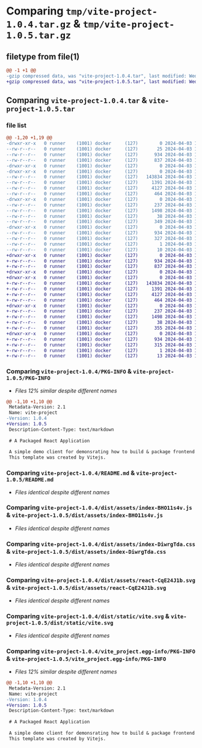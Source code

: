 # Comparing `tmp/vite-project-1.0.4.tar.gz` & `tmp/vite-project-1.0.5.tar.gz`

## filetype from file(1)

```diff
@@ -1 +1 @@
-gzip compressed data, was "vite-project-1.0.4.tar", last modified: Wed Apr  3 11:00:02 2024, max compression
+gzip compressed data, was "vite-project-1.0.5.tar", last modified: Wed Apr  3 11:10:39 2024, max compression
```

## Comparing `vite-project-1.0.4.tar` & `vite-project-1.0.5.tar`

### file list

```diff
@@ -1,20 +1,19 @@
-drwxr-xr-x   0 runner    (1001) docker     (127)        0 2024-04-03 11:00:02.891072 vite-project-1.0.4/
--rw-r--r--   0 runner    (1001) docker     (127)       25 2024-04-03 11:00:01.000000 vite-project-1.0.4/MANIFEST.in
--rw-r--r--   0 runner    (1001) docker     (127)      934 2024-04-03 11:00:02.891072 vite-project-1.0.4/PKG-INFO
--rw-r--r--   0 runner    (1001) docker     (127)      837 2024-04-03 10:59:42.000000 vite-project-1.0.4/README.md
-drwxr-xr-x   0 runner    (1001) docker     (127)        0 2024-04-03 11:00:02.891072 vite-project-1.0.4/dist/
-drwxr-xr-x   0 runner    (1001) docker     (127)        0 2024-04-03 11:00:02.891072 vite-project-1.0.4/dist/assets/
--rw-r--r--   0 runner    (1001) docker     (127)   143834 2024-04-03 10:59:54.000000 vite-project-1.0.4/dist/assets/index-BHO11s4v.js
--rw-r--r--   0 runner    (1001) docker     (127)     1391 2024-04-03 10:59:54.000000 vite-project-1.0.4/dist/assets/index-DiwrgTda.css
--rw-r--r--   0 runner    (1001) docker     (127)     4127 2024-04-03 10:59:54.000000 vite-project-1.0.4/dist/assets/react-CqE24J1b.svg
--rw-r--r--   0 runner    (1001) docker     (127)      464 2024-04-03 10:59:54.000000 vite-project-1.0.4/dist/index.html
-drwxr-xr-x   0 runner    (1001) docker     (127)        0 2024-04-03 11:00:02.891072 vite-project-1.0.4/dist/static/
--rw-r--r--   0 runner    (1001) docker     (127)      237 2024-04-03 10:59:54.000000 vite-project-1.0.4/dist/static/fastapi.svg
--rw-r--r--   0 runner    (1001) docker     (127)     1498 2024-04-03 10:59:54.000000 vite-project-1.0.4/dist/static/vite.svg
--rw-r--r--   0 runner    (1001) docker     (127)       38 2024-04-03 11:00:02.891072 vite-project-1.0.4/setup.cfg
--rw-r--r--   0 runner    (1001) docker     (127)      349 2024-04-03 11:00:01.000000 vite-project-1.0.4/setup.py
-drwxr-xr-x   0 runner    (1001) docker     (127)        0 2024-04-03 11:00:02.891072 vite-project-1.0.4/vite_project.egg-info/
--rw-r--r--   0 runner    (1001) docker     (127)      934 2024-04-03 11:00:02.000000 vite-project-1.0.4/vite_project.egg-info/PKG-INFO
--rw-r--r--   0 runner    (1001) docker     (127)      327 2024-04-03 11:00:02.000000 vite-project-1.0.4/vite_project.egg-info/SOURCES.txt
--rw-r--r--   0 runner    (1001) docker     (127)        1 2024-04-03 11:00:02.000000 vite-project-1.0.4/vite_project.egg-info/dependency_links.txt
--rw-r--r--   0 runner    (1001) docker     (127)       10 2024-04-03 11:00:02.000000 vite-project-1.0.4/vite_project.egg-info/top_level.txt
+drwxr-xr-x   0 runner    (1001) docker     (127)        0 2024-04-03 11:10:39.298174 vite-project-1.0.5/
+-rw-r--r--   0 runner    (1001) docker     (127)      934 2024-04-03 11:10:39.298174 vite-project-1.0.5/PKG-INFO
+-rw-r--r--   0 runner    (1001) docker     (127)      837 2024-04-03 11:10:17.000000 vite-project-1.0.5/README.md
+drwxr-xr-x   0 runner    (1001) docker     (127)        0 2024-04-03 11:10:39.298174 vite-project-1.0.5/dist/
+drwxr-xr-x   0 runner    (1001) docker     (127)        0 2024-04-03 11:10:39.298174 vite-project-1.0.5/dist/assets/
+-rw-r--r--   0 runner    (1001) docker     (127)   143834 2024-04-03 11:10:31.000000 vite-project-1.0.5/dist/assets/index-BHO11s4v.js
+-rw-r--r--   0 runner    (1001) docker     (127)     1391 2024-04-03 11:10:31.000000 vite-project-1.0.5/dist/assets/index-DiwrgTda.css
+-rw-r--r--   0 runner    (1001) docker     (127)     4127 2024-04-03 11:10:31.000000 vite-project-1.0.5/dist/assets/react-CqE24J1b.svg
+-rw-r--r--   0 runner    (1001) docker     (127)      464 2024-04-03 11:10:31.000000 vite-project-1.0.5/dist/index.html
+drwxr-xr-x   0 runner    (1001) docker     (127)        0 2024-04-03 11:10:39.298174 vite-project-1.0.5/dist/static/
+-rw-r--r--   0 runner    (1001) docker     (127)      237 2024-04-03 11:10:31.000000 vite-project-1.0.5/dist/static/fastapi.svg
+-rw-r--r--   0 runner    (1001) docker     (127)     1498 2024-04-03 11:10:31.000000 vite-project-1.0.5/dist/static/vite.svg
+-rw-r--r--   0 runner    (1001) docker     (127)       38 2024-04-03 11:10:39.298174 vite-project-1.0.5/setup.cfg
+-rw-r--r--   0 runner    (1001) docker     (127)      355 2024-04-03 11:10:37.000000 vite-project-1.0.5/setup.py
+drwxr-xr-x   0 runner    (1001) docker     (127)        0 2024-04-03 11:10:39.298174 vite-project-1.0.5/vite_project.egg-info/
+-rw-r--r--   0 runner    (1001) docker     (127)      934 2024-04-03 11:10:39.000000 vite-project-1.0.5/vite_project.egg-info/PKG-INFO
+-rw-r--r--   0 runner    (1001) docker     (127)      315 2024-04-03 11:10:39.000000 vite-project-1.0.5/vite_project.egg-info/SOURCES.txt
+-rw-r--r--   0 runner    (1001) docker     (127)        1 2024-04-03 11:10:39.000000 vite-project-1.0.5/vite_project.egg-info/dependency_links.txt
+-rw-r--r--   0 runner    (1001) docker     (127)       13 2024-04-03 11:10:39.000000 vite-project-1.0.5/vite_project.egg-info/top_level.txt
```

### Comparing `vite-project-1.0.4/PKG-INFO` & `vite-project-1.0.5/PKG-INFO`

 * *Files 12% similar despite different names*

```diff
@@ -1,10 +1,10 @@
 Metadata-Version: 2.1
 Name: vite-project
-Version: 1.0.4
+Version: 1.0.5
 Description-Content-Type: text/markdown
 
 # A Packaged React Application
 
 A simple demo client for demonsrating how to build & package frontend application into a Python package.
 This template was created by Vitejs.
```

### Comparing `vite-project-1.0.4/README.md` & `vite-project-1.0.5/README.md`

 * *Files identical despite different names*

### Comparing `vite-project-1.0.4/dist/assets/index-BHO11s4v.js` & `vite-project-1.0.5/dist/assets/index-BHO11s4v.js`

 * *Files identical despite different names*

### Comparing `vite-project-1.0.4/dist/assets/index-DiwrgTda.css` & `vite-project-1.0.5/dist/assets/index-DiwrgTda.css`

 * *Files identical despite different names*

### Comparing `vite-project-1.0.4/dist/assets/react-CqE24J1b.svg` & `vite-project-1.0.5/dist/assets/react-CqE24J1b.svg`

 * *Files identical despite different names*

### Comparing `vite-project-1.0.4/dist/static/vite.svg` & `vite-project-1.0.5/dist/static/vite.svg`

 * *Files identical despite different names*

### Comparing `vite-project-1.0.4/vite_project.egg-info/PKG-INFO` & `vite-project-1.0.5/vite_project.egg-info/PKG-INFO`

 * *Files 12% similar despite different names*

```diff
@@ -1,10 +1,10 @@
 Metadata-Version: 2.1
 Name: vite-project
-Version: 1.0.4
+Version: 1.0.5
 Description-Content-Type: text/markdown
 
 # A Packaged React Application
 
 A simple demo client for demonsrating how to build & package frontend application into a Python package.
 This template was created by Vitejs.
```


